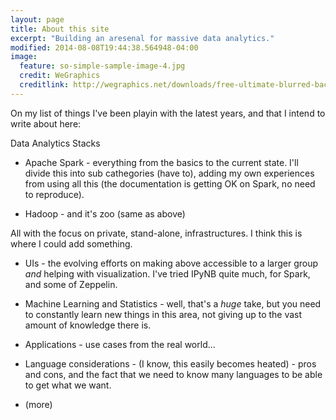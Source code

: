 ```yaml
---
layout: page
title: About this site
excerpt: "Building an aresenal for massive data analytics."
modified: 2014-08-08T19:44:38.564948-04:00
image:
  feature: so-simple-sample-image-4.jpg
  credit: WeGraphics
  creditlink: http://wegraphics.net/downloads/free-ultimate-blurred-background-pack/
---
```


On my list of things I've been playin with the latest years, and that I intend to write about here:

Data Analytics Stacks

- Apache Spark - everything from the basics to the current state. I'll divide this into sub cathegories (have to), adding my own experiences from using all this (the documentation is getting OK on Spark, no need to reproduce).

- Hadoop - and it's zoo (same as above)

All with the focus on private, stand-alone, infrastructures. I think this is where I could add something.

- UIs - the evolving efforts on making above accessible to a larger group *and* helping with visualization. I've tried IPyNB quite much, for Spark, and some of Zeppelin.

- Machine Learning and Statistics - well, that's a *huge* take, but you need to constantly learn new things in this area, not giving up to the vast amount of knowledge there is.

- Applications - use cases from the real world...

- Language considerations - (I know, this easily becomes heated) - pros and cons, and the fact that we need to know many languages to be able to get what we want.

- (more)